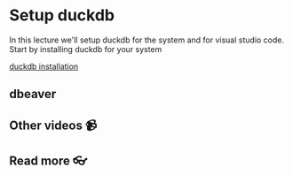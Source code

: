 # Setup duckdb

In this lecture we'll setup duckdb for the system and for visual studio code. Start by installing duckdb for your system 

[duckdb installation](https://duckdb.org/docs/installation/?version=stable&environment=cli&platform=macos&download_method=package_manager)


## dbeaver



<!-- ## Duckdb in visual studio code
- install sql tools extension 
- install duckdb sql tools extension
- remove session in sqltools
- go to settings.json and add these 
  
```json
  "sqltools.autoOpenSessionFiles": false,
  "sqltools.results.reuseTabs": "connection"
``` -->
<!-- 
## SQL tools 

in .vscode/settings.json add 

```json
"accessMode": "Read/Write"
```

and change `database` key to `databaseFilePath`.

This disables a session file that opens automatically when connecting to a database and the second prevents sqltools to open new tabs each time you run a selection with cmd+E cmd+E or ctrl+E ctrl+E. -->

## Other videos 📹

## Read more 👓

